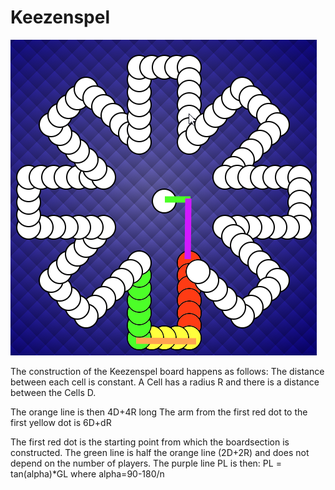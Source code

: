 # Keezenspel

![keezenspel](ReadMeResources/keezenspel.png)

The construction of the Keezenspel board happens as follows:
The distance between each cell is constant.
A Cell has a radius R and there is a distance between the Cells D.

The orange line is then 4D+4R long
The arm from the first red dot to the first yellow dot is 6D+dR

The first red dot is the starting point from which the boardsection is constructed.
The green line is half the orange line (2D+2R) and does not depend on the number of players.
The purple line PL is then: PL = tan(alpha)*GL where alpha=90-180/n